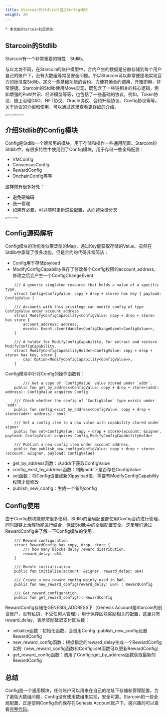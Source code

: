 ```yaml
---
title: Starcoin的Stdlib介绍之Config模块
weight: 20
---
```


```
* 本文由Starcoin社区原创
```

## Starcoin的Stdlib

Starcoin有一个非常重要的特性：Stdlib。

与以太坊不同，在Starcoin的账户模型中，合约产生的数据是分散存储到每个用户自己的账户下，没有大数组等常见安全问题。所以Starcoin可以非常便捷地实现官方的标准库Stdlib，定义一些基础功能的合约，方便其他合约调用，开箱即用，非常便捷。Starcoin的Stdlib使用Move实现，既包含了一些链相关的核心逻辑，例如增强的PoW共识、经济模型等等，也包括了一些基础的协议，例如，Token协议、链上治理DAO、NFT协议、Oracle协议、合约升级协议、Config协议等等。关于协议的介绍和使用，可以通过这里查看[更详细的介绍](https://starcoin.org/zh/developer/stdlib/stdlib/)。





<img src="https://tva1.sinaimg.cn/large/008i3skNly1gw4bvxs03xj30ie0j274y.jpg" alt="starcoin_stdlib_protocols" style="zoom:33%;" />



## 介绍Stdlib的Config模块

Config是Stdlib一个很常用的模块，用于存储和操作一些通用配置。Starcoin的Stdlib中，有很多特性中使用到了Config模块，用于存储一些全局配置：

* VMConfig
* ConsensusConfig
* RewardConfig
* OnchainConfig等等

这样做有很多好处：

* 避免硬编码
* 统一管理
* 如果有必要，可以随时更新这些配置，从而避免硬分叉



<img src="https://tva1.sinaimg.cn/large/008i3skNly1gw4by74lw9j30oo0gq3z7.jpg" alt="starcoin_configs" style="zoom:33%;" />





## Config源码解析

Config模块的功能类似带泛型的Map，通过Key能获取存储的Value。虽然在Stdlib中承载了很多功能，但是合约的代码非常简洁：

* Config用于存储payload
* ModifyConfigCapability保存了修改某个Config权限的account_address，修改之后会产生一个ConfigChangeEvent

~~~
    /// A generic singleton resource that holds a value of a specific type.
    struct Config<ConfigValue: copy + drop + store> has key { payload: ConfigValue }

    /// Accounts with this privilege can modify config of type ConfigValue under account_address
    struct ModifyConfigCapability<ConfigValue: copy + drop + store> has store {
        account_address: address,
        events: Event::EventHandle<ConfigChangeEvent<ConfigValue>>,
    }

    /// A holder for ModifyConfigCapability, for extract and restore ModifyConfigCapability.
    struct ModifyConfigCapabilityHolder<ConfigValue: copy + drop + store> has key, store {
        cap: Option<ModifyConfigCapability<ConfigValue>>,
    }
~~~

Config模块中针对Config的操作函数有：

~~~Move
		/// Get a copy of `ConfigValue` value stored under `addr`.
    public fun get_by_address<ConfigValue: copy + drop + store>(addr: address): ConfigValue acquires Config

    /// Check whether the config of `ConfigValue` type exists under `addr`.
    public fun config_exist_by_address<ConfigValue: copy + drop + store>(addr: address): bool 
    
    /// Set a config item to a new value with capability stored under signer
    public fun set<ConfigValue: copy + drop + store>(account: &signer, payload: ConfigValue) acquires Config,ModifyConfigCapabilityHolder
    
    /// Publish a new config item under account address.
    public fun publish_new_config<ConfigValue: copy + drop + store>(account: &signer, payload: ConfigValue)
~~~

* get_by_address函数：从addr下获取ConfigValue
* config_exist_by_address函数：判断addr下是否存在ConfigValue
* set函数：将Config设置成新的payload值，需要有ModifyConfigCapability权限才能修改
* publish_new_config：生成一个新的config



## Config使用

由于Config模块能带来很多便利，Stdlib的全局配置都使用Config合约进行管理，同时跟链上治理功能进行结合，保证Stdlib中的全局配置安全。这里我们通过RewardConfig来了解一下Config模块的使用：

~~~Move
    /// Reward configuration
    struct RewardConfig has copy, drop, store {
        /// how many blocks delay reward distribution.
        reward_delay: u64,
    }

    /// Module initialization.
    public fun initialize(account: &signer, reward_delay: u64)
    
    /// Create a new reward config mainly used in DAO.
    public fun new_reward_config(reward_delay: u64) : RewardConfig
    
    /// Get reward configuration.
    public fun get_reward_config(): RewardConfig
~~~

RewardConfig存储在GENESIS_ADDRESS下（Genesis Account是Starcoin的创世账户，没有私钥，不受任何人管理），用于保存区块奖励相关的配置，这里只有reward_delay，表示奖励延迟支付区块数：

* initialize函数：初始化函数，会调用Config::publish_new_config设置RewardConfig
* new_reward_config函数：根据指定的reward_delay生成一个RewardConfig实例（new_reward_config函数和Config::set函数可以更新RewardConfig）
* get_reward_config函数：调用了Config::get_by_address函数获取最新的RewardConfig



## 总结

Config是一个通用模块，任何账户可以用来在自己的地址下存储和管理配置。为了避免大数组问题，Config没有使用数组来实现，安全可靠。Starcoin的一些全局配置，正是使用Config合约保存在Genesis Account账户下。感兴趣的可以查看[完整代码](https://github.com/starcoinorg/starcoin/blob/master/vm/stdlib/modules/Config.move)。